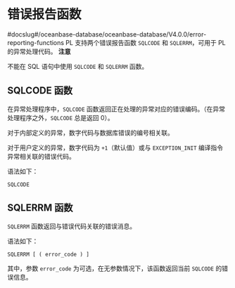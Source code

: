 错误报告函数 
===========================
#docslug#/oceanbase-database/oceanbase-database/V4.0.0/error-reporting-functions
PL 支持两个错误报告函数 `SQLCODE` 和 `SQLERRM`，可用于 PL 的异常处理代码。
**注意**



不能在 SQL 语句中使用 `SQLCODE` 和 `SQLERRM` 函数。

SQLCODE 函数 
-------------------------------

在异常处理程序中，`SQLCODE` 函数返回正在处理的异常对应的错误编码。（在异常处理程序之外，`SQLCODE` 总是返回 0）。

对于内部定义的异常，数字代码与数据库错误的编号相关联。

对于用户定义的异常，数字代码为 `+1`（默认值）或与 `EXCEPTION_INIT` 编译指令异常相关联的错误代码。

语法如下：

```unknow
SQLCODE
```



SQLERRM 函数 
-------------------------------

`SQLERRM` 函数返回与错误代码关联的错误消息。

语法如下：

```unknow
SQLERRM [ ( error_code ) ]
```



其中，参数 `error_code` 为可选，在无参数情况下，该函数返回当前 `SQLCODE` 的错误信息。
